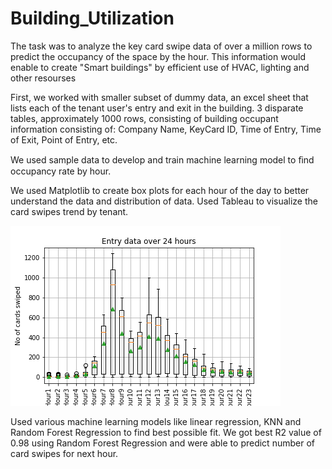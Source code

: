 # Building_Utilization
The task was to analyze the key card swipe data of over a million rows to predict the occupancy of the space by the hour. This information would enable to create "Smart buildings" by efficient use of HVAC, lighting and other resourses 

First, we worked with smaller subset of dummy data, an excel sheet that lists each of the tenant user's entry and exit in the building. 3 disparate tables, approximately 1000 rows, consisting of building occupant information consisting of: Company Name, KeyCard ID, Time of Entry, Time of Exit, Point of Entry, etc. 

We used sample data to develop and train machine learning model to ﬁnd occupancy rate by hour.

We used Matplotlib to create box plots for each hour of the day to better understand the data and distribution of data. Used Tableau to visualize the card swipes trend by tenant.

![Boxplot](Images/EntryData_boxplot1.png)

Used various machine learning models like linear regression, KNN and Random Forest Regression to find best possible fit. We got best R2 value of 0.98 using Random Forest Regression and were able to predict number of card swipes for next hour.

